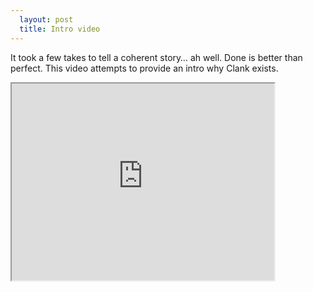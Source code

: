 ```yaml
---
  layout: post
  title: Intro video
---
```


<p>It took a few takes to tell a coherent story… ah well. Done is better than perfect. This video attempts to provide an intro why Clank exists.</p>

<iframe width="420" height="315" src="http://www.youtube.com/embed/8TVB9wQX818" allowfullscreen="allowfullscreen="> </iframe>